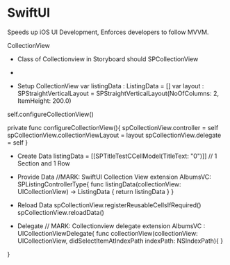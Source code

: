 # SwiftUI #

Speeds up iOS UI Development, Enforces developers to follow MVVM.

CollectionView

* Class of Collectionview in Storyboard should SPCollectionView

* 

* Setup CollectionView
var listingData : ListingData<ListingSection> = []
var layout : SPStraightVerticalLayout = SPStraightVerticalLayout(NoOfColumns: 2, ItemHeight: 200.0)

self.configureCollectionView()

private func configureCollectionView(){
        spCollectionView.controller = self
        spCollectionView.collectionViewLayout = layout
        spCollectionView.delegate = self
    }

* Create Data
listingData = [[SPTitleTestCCellModel(TitleText: "0")]]  // 1 Section and 1 Row

* Provide Data
//MARK: SwiftUI Collection View
extension AlbumsVC: SPListingControllerType{
    func listingData(collectionView: UICollectionView) -> ListingData<ListingSection> {
        return listingData
    }
}

* Reload Data
spCollectionView.registerReusableCellsIfRequired()
spCollectionView.reloadData()

* Delegate
// MARK: Collectionview delegate
extension AlbumsVC : UICollectionViewDelegate{
    func collectionView(collectionView: UICollectionView, didSelectItemAtIndexPath indexPath: NSIndexPath){
    }

}


